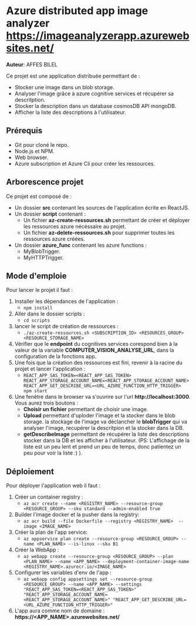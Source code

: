 # Azure distributed app image analyzer https://imageanalyzerapp.azurewebsites.net/
**Auteur**: AFFES BILEL 

Ce projet est une application distribuée permettant de :
- Stocker une image dans un blob storage.
- Analyser l'image grâce à azure cognitive services et récupérer sa descritption.
- Stocker la description dans un database cosmosDB API mongoDB.
- Afficher la liste des descriptions à l'utilisateur.

## Prérequis

- Git pour cloné le repo.
- Node.js et NPM.
- Web browser.
- Azure subscription et Azure Cli pour créer les ressources.

## Arborescence projet
Ce projet est composé de :
- Un dossier **src** contenant les sources de l'application écrite en ReactJS.
- Un dossier **script** contenant :
    - Un fichier  **az-create-ressources.sh** permettant de créer et déployer les ressources azure nécéssaire au projet.
    - Un fichier **az-delete-ressources.sh** pour supprimer toutes les ressources azure créées.
- Un dossier **azure_func** contenant les azure functions :
    - MyBlobTrigger.
    - MyHTTPTrigger.

## Mode d'emploie
Pour lancer le projet il faut :
1. Installer les dépendances de l'application :
    - `` npm install ``
2. Aller dans le dossier scripts :
    - `` cd scripts ``
3. lancer le script de création de ressources :
    - `` ./az-create-ressources.sh <SUBSCRIPTION_ID> <RESOURCES_GROUP> <RESOURCE_STORAGE_NAME> ``
4. Vérifier que le **endpoint** du cognitives services corespond bien à la valeur de la variable **COMPUTER_VISION_ANALYSE_URL**, dans la configuration de la fonctions app.
5. Une fois que la création des ressources est fini, revenir à la racine du projet et lancer l'application :
    - `` REACT_APP_SAS_TOKEN=<REACT_APP_SAS_TOKEN> REACT_APP_STORAGE_ACCOUNT_NAME=<REACT_APP_STORAGE_ACCOUNT_NAME> REACT_APP_GET_DESCRIBE_URL=<URL_AZURE_FUNCTION_HTTP_TRIGGER> npm start ``
6. Une fenêtre dans le browser va s'ouvrire sur l'url **http://localhost:3000**. Vous aurez trois boutons :
    - **Choisir un fichier** permettant de choisir une image.
    - **Upload** permettant d'uploder l'image et la stocker dans le blob storage. la stockage de l'image va déclancher le **blobTrigger** qui va analyser l'image, recupérer la descritpion et la stocker dans la DB.
    - **getDescribeImage** permettant de récupérer la liste des descriptions stocker dans la DB et les afficher à l'utilisateur. (PS: L'affichage de la liste est un peu lent et prend un peu de temps, donc patientez un peu pour voir la liste :) ).

## Déploiement
Pour déployer l'application web il faut :
1. Créer un container registry :
    - `` az acr create --name <REGISTRY_NAME> --resource-group <RESOURCE_GROUP> --sku standard --admin-enabled true ``
2. Builder l'image docker et la pusher dans la registry:
    - `` az acr build --file Dockerfile --registry <REGISTRY_NAME>  --image <IMAGE_NAME> ``
3. Créer la plan de l'app service:
    - `` az appservice plan create --resource-group <RESOURCE_GROUP> --name <PLAN_NAME> --is-linux --sku B1 ``
4. Créer la WebApp :
    - `` az webapp create --resource-group <RESOURCE_GROUP> --plan <PLAN_NAME> --name <APP_NAME> --deployment-container-image-name  <REGISTRY_NAME>.azurecr.io/<IMAGE_NAME> ``
5. Configurer les variables d'env de l'app :
    - `` az webapp config appsettings set --resource-group <RESOURCE_GROUP> --name <APP_NAME> --settings "REACT_APP_SAS_TOKEN=<REACT_APP_SAS_TOKEN>" "REACT_APP_STORAGE_ACCOUNT_NAME=<REACT_APP_STORAGE_ACCOUNT_NAME>" "REACT_APP_GET_DESCRIBE_URL=<URL_AZURE_FUNCTION_HTTP_TRIGGER>" ``
6. L'app aura comme nom de domaine : **https://<APP_NAME>.azurewebsites.net/**
